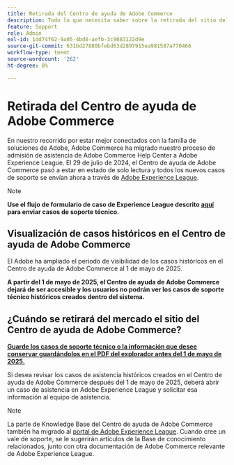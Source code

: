 ```yaml
---
title: Retirada del Centro de ayuda de Adobe Commerce
description: Todo lo que necesita saber sobre la retirada del sitio del Centro de ayuda de Adobe Commerce.
feature: Support
role: Admin
exl-id: 1dd74f62-9a05-4bd6-aefb-3c9083122d9e
source-git-commit: 631bd27880bfebd63d2897915ea981587a770466
workflow-type: tm+mt
source-wordcount: '262'
ht-degree: 0%

---
```


# Retirada del Centro de ayuda de Adobe Commerce

En nuestro recorrido por estar mejor conectados con la familia de soluciones de Adobe, Adobe Commerce ha migrado nuestro proceso de admisión de asistencia de Adobe Commerce Help Center a Adobe Experience League.
El 29 de julio de 2024, el Centro de ayuda de Adobe Commerce pasó a estar en estado de solo lectura y todos los nuevos casos de soporte se envían ahora a través de [Adobe Experience League](https://experienceleague.adobe.com/es).

>[!NOTE]
>
>**Use el flujo de formulario de caso de Experience League descrito [aquí](https://experienceleague.adobe.com/es/docs/commerce-knowledge-base/kb/help-center-guide/magento-help-center-user-guide?lang=en#what-is-experience-support) para enviar casos de soporte técnico.**

## Visualización de casos históricos en el Centro de ayuda de Adobe Commerce

El Adobe ha ampliado el periodo de visibilidad de los casos históricos en el Centro de ayuda de Adobe Commerce al 1 de mayo de 2025.

**A partir del 1 de mayo de 2025, el Centro de ayuda de Adobe Commerce dejará de ser accesible y los usuarios no podrán ver los casos de soporte técnico históricos creados dentro del sistema.**

## ¿Cuándo se retirará del mercado el sitio del Centro de ayuda de Adobe Commerce?

**<u>Guarde los casos de soporte técnico o la información que desee conservar guardándolos en el PDF del explorador antes del 1 de mayo de 2025.</u>**

Si desea revisar los casos de asistencia históricos creados en el Centro de ayuda de Adobe Commerce después del 1 de mayo de 2025, deberá abrir un caso de asistencia en Adobe Experience League y solicitar esa información al equipo de asistencia.

>[!NOTE]
>
>La parte de Knowledge Base del Centro de ayuda de Adobe Commerce también ha migrado al [portal de Adobe Experience League](https://experienceleague.adobe.com/es). Cuando cree un vale de soporte, se le sugerirán artículos de la Base de conocimiento relacionados, junto con otra documentación de Adobe Commerce relevante de Adobe Experience League.
